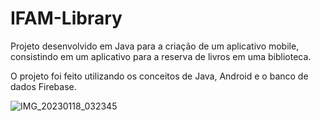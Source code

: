 # IFAM-Library
Projeto desenvolvido em Java para a criação de um aplicativo mobile, consistindo em um aplicativo para a reserva de livros em uma biblioteca.

O projeto foi feito utilizando os conceitos de Java, Android e o banco de dados Firebase.

![IMG_20230118_032345](https://user-images.githubusercontent.com/102577086/213111307-f4fcf907-b465-4426-a546-5f5c15658d7d.jpg)
